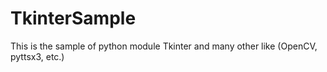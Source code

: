 # TkinterSample
This is the sample of python module Tkinter and many other like (OpenCV, pyttsx3, etc.)
